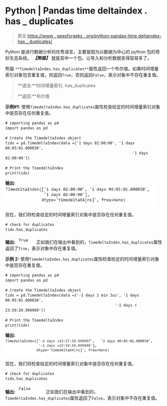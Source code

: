 # Python | Pandas time deltaindex . has _ duplicates

> 原文:[https://www . geesforgeks . org/python-pandas-time deltaindex-has _ duplicates/](https://www.geeksforgeeks.org/python-pandas-timedeltaindex-has_duplicates/)

Python 是进行数据分析的优秀语言，主要是因为以数据为中心的 python 包的奇妙生态系统。 ***【熊猫】*** 就是其中一个包，让导入和分析数据变得容易多了。

熊猫 `**TimedeltaIndex.has_duplicates**`属性返回一个布尔值。如果时间增量索引对象包含重复值，则返回`True`，否则返回`False`，表示对象中不存在重复值。

> **语法:**时间增量索引. has_duplicates
> 
> **返回:**布尔值

**示例#1:** 使用`TimedeltaIndex.has_duplicates`属性检查给定的时间增量索引对象中是否存在任何重复值。

```
# importing pandas as pd
import pandas as pd

# Create the TimedeltaIndex object
tidx = pd.TimedeltaIndex(data =['1 days 02:00:00', '1 days 06:05:01.000030', 
                                                         '1 days 02:00:00'])

# Print the TimedeltaIndex
print(tidx)
```

**输出:**
![](img/cda39a58127aa9fa2d94f9bff0345a27.png)

现在，我们将检查给定的时间增量索引对象中是否存在任何重复值。

```
# check for duplicates
tidx.has_duplicates
```

**输出:**
![](img/8b81e3bd332b843d69dd99b42e8b2222.png)
正如我们在输出中看到的，`TimedeltaIndex.has_duplicates`属性返回了`True`，表示对象中存在重复值。

**示例 2:** 使用`TimedeltaIndex.has_duplicates`属性检查给定的时间增量索引对象中是否存在重复值。

```
# importing pandas as pd
import pandas as pd

# Create the TimedeltaIndex object
tidx = pd.TimedeltaIndex(data =['-1 days 2 min 3us', '1 days 06:05:01.000030',
                                                 '-1 days + 23:59:59.999999'])

# Print the TimedeltaIndex
print(tidx)
```

**输出:**
![](img/f5468003d01cf5883b597cb323de040e.png)

现在，我们将检查给定的时间增量索引对象中是否存在任何重复值。

```
# check for duplicates
tidx.has_duplicates
```

**输出:**
![](img/59a3be00f515b92ee6487bd06d2f824f.png)
正如我们在输出中看到的，`TimedeltaIndex.has_duplicates`属性返回了`False`，表示对象中不存在重复值。